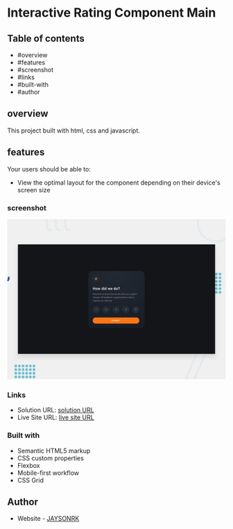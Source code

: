 # Interactive Rating Component Main

## Table of contents

  - #overview
  - #features
  - #screenshot
  - #links
  - #built-with
  - #author

## overview

This project built with html, css and javascript.

## features

Your users should be able to:

- View the optimal layout for the component depending on their device's screen size


### screenshot
![Interactive Rating Component Main](./design/desktop-preview.jpg)


### Links

- Solution URL: [solution URL](https://github.com/JAYSONRK/Interactive-rating-component)
- Live Site URL: [live site URL](https://jaysonrk.github.io/Interactive-rating-component/)


### Built with

- Semantic HTML5 markup
- CSS custom properties
- Flexbox
- Mobile-first workflow
- CSS Grid

## Author

- Website - [JAYSONRK](https://jaysonrk.com/)
